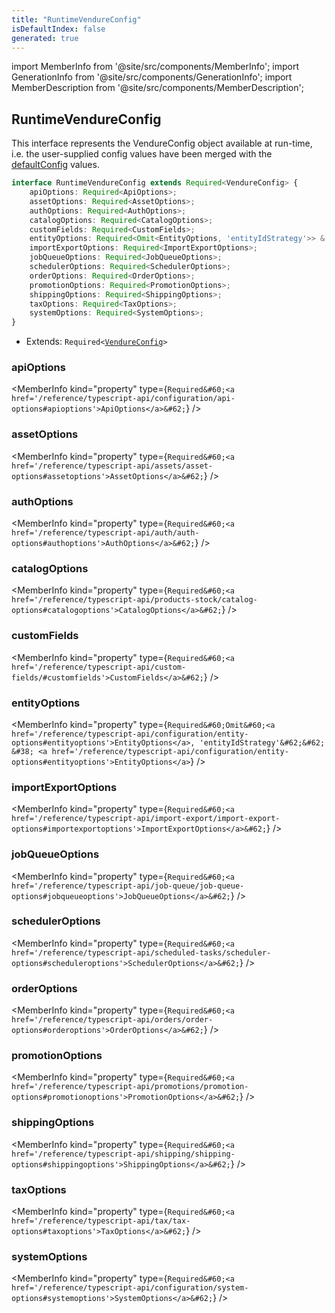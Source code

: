 ```yaml
---
title: "RuntimeVendureConfig"
isDefaultIndex: false
generated: true
---
```

<!-- This file was generated from the Vendure source. Do not modify. Instead, re-run the "docs:build" script -->
import MemberInfo from '@site/src/components/MemberInfo';
import GenerationInfo from '@site/src/components/GenerationInfo';
import MemberDescription from '@site/src/components/MemberDescription';


## RuntimeVendureConfig

<GenerationInfo sourceFile="packages/core/src/config/vendure-config.ts" sourceLine="1319" packageName="@vendure/core" />

This interface represents the VendureConfig object available at run-time, i.e. the user-supplied
config values have been merged with the <a href='/reference/typescript-api/configuration/default-config#defaultconfig'>defaultConfig</a> values.

```ts title="Signature"
interface RuntimeVendureConfig extends Required<VendureConfig> {
    apiOptions: Required<ApiOptions>;
    assetOptions: Required<AssetOptions>;
    authOptions: Required<AuthOptions>;
    catalogOptions: Required<CatalogOptions>;
    customFields: Required<CustomFields>;
    entityOptions: Required<Omit<EntityOptions, 'entityIdStrategy'>> & EntityOptions;
    importExportOptions: Required<ImportExportOptions>;
    jobQueueOptions: Required<JobQueueOptions>;
    schedulerOptions: Required<SchedulerOptions>;
    orderOptions: Required<OrderOptions>;
    promotionOptions: Required<PromotionOptions>;
    shippingOptions: Required<ShippingOptions>;
    taxOptions: Required<TaxOptions>;
    systemOptions: Required<SystemOptions>;
}
```
* Extends: <code>Required&#60;<a href='/reference/typescript-api/configuration/vendure-config#vendureconfig'>VendureConfig</a>&#62;</code>



<div className="members-wrapper">

### apiOptions

<MemberInfo kind="property" type={`Required&#60;<a href='/reference/typescript-api/configuration/api-options#apioptions'>ApiOptions</a>&#62;`}   />


### assetOptions

<MemberInfo kind="property" type={`Required&#60;<a href='/reference/typescript-api/assets/asset-options#assetoptions'>AssetOptions</a>&#62;`}   />


### authOptions

<MemberInfo kind="property" type={`Required&#60;<a href='/reference/typescript-api/auth/auth-options#authoptions'>AuthOptions</a>&#62;`}   />


### catalogOptions

<MemberInfo kind="property" type={`Required&#60;<a href='/reference/typescript-api/products-stock/catalog-options#catalogoptions'>CatalogOptions</a>&#62;`}   />


### customFields

<MemberInfo kind="property" type={`Required&#60;<a href='/reference/typescript-api/custom-fields/#customfields'>CustomFields</a>&#62;`}   />


### entityOptions

<MemberInfo kind="property" type={`Required&#60;Omit&#60;<a href='/reference/typescript-api/configuration/entity-options#entityoptions'>EntityOptions</a>, 'entityIdStrategy'&#62;&#62; &#38; <a href='/reference/typescript-api/configuration/entity-options#entityoptions'>EntityOptions</a>`}   />


### importExportOptions

<MemberInfo kind="property" type={`Required&#60;<a href='/reference/typescript-api/import-export/import-export-options#importexportoptions'>ImportExportOptions</a>&#62;`}   />


### jobQueueOptions

<MemberInfo kind="property" type={`Required&#60;<a href='/reference/typescript-api/job-queue/job-queue-options#jobqueueoptions'>JobQueueOptions</a>&#62;`}   />


### schedulerOptions

<MemberInfo kind="property" type={`Required&#60;<a href='/reference/typescript-api/scheduled-tasks/scheduler-options#scheduleroptions'>SchedulerOptions</a>&#62;`}   />


### orderOptions

<MemberInfo kind="property" type={`Required&#60;<a href='/reference/typescript-api/orders/order-options#orderoptions'>OrderOptions</a>&#62;`}   />


### promotionOptions

<MemberInfo kind="property" type={`Required&#60;<a href='/reference/typescript-api/promotions/promotion-options#promotionoptions'>PromotionOptions</a>&#62;`}   />


### shippingOptions

<MemberInfo kind="property" type={`Required&#60;<a href='/reference/typescript-api/shipping/shipping-options#shippingoptions'>ShippingOptions</a>&#62;`}   />


### taxOptions

<MemberInfo kind="property" type={`Required&#60;<a href='/reference/typescript-api/tax/tax-options#taxoptions'>TaxOptions</a>&#62;`}   />


### systemOptions

<MemberInfo kind="property" type={`Required&#60;<a href='/reference/typescript-api/configuration/system-options#systemoptions'>SystemOptions</a>&#62;`}   />




</div>
